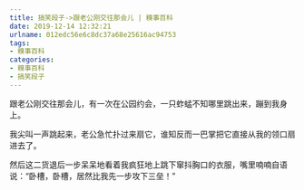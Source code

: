 ```yaml
---
title: 搞笑段子->跟老公刚交往那会儿 | 糗事百科
date: 2019-12-14 12:32:21
urlname: 012edc56e6c8dc37a68e25616ac94753
tags: 
- 糗事百科
categories:
- 糗事百科
- 搞笑段子
---
```

跟老公刚交往那会儿，有一次在公园约会，一只蚱蜢不知哪里跳出来，蹦到我身上。

我尖叫一声跳起来，老公急忙扑过来扇它，谁知反而一巴掌把它直接从我的领口扇进去了。

然后这二货退后一步呆呆地看着我疯狂地上跳下窜抖胸口的衣服，嘴里喃喃自语说：“卧槽，卧槽，居然比我先一步攻下三垒！”


